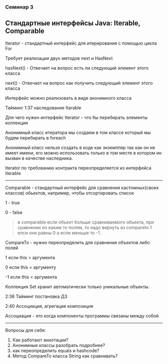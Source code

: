 ### Семинар 3

Стандартные интерфейсы Java: Iterable, Comparable
---

Iterator - стандартный интерфейс для итерирования с помощью цикла For

Требует реализации двух методов next и HasNext

hasNext() - Отвечает на вопрос есть ли следующий элемент этого класса

next() - Отвечает на вопрос как получить следующий элемент этого класса

Интерфейс можно реализовать в виде анонимного класса

Тайминг 1:37 наследование Itarable

Для чего нужен интерфейс Iterator - что бы перебирать элементы коллекции

Анонимный класс итератора мы создаем в том классе который мы будем перебирать в foreach

Анонимный класс нельзя создать в коде как экземпляр так как он не имеет имени, его можно использовать только в том месте в котором ин вызван в качестве наследника.

Iterator по требованию контракта переопределяется из интерфейса Iterable

---

Comparable - стандартный интерфейс для сравнения кастомных(своих классов) обьектов, например, чтобы отсортировать список

1 - true

0 - false

>в comparable если обьект больше сравниваемого обьекта, при сравнении по каким то полям, то надо вернуть из compareto 1 елси они равны 0 а если меньше то -1.

CompareTo - нужно переопределить для сравнения объектов либо полей

1 если this > аргумента

0 если this = аргументу

-1 если this < аргумента

Коллекция Set хранит автоматически только уникальные объекты.

2:36 Тайминг постановка ДЗ

2:40 Ассоциация, агрегация композиция

Ассоциация - это когда компоненты программы связаны между собой

---

Вопросы для себя:

1. Как работают аннотации?
2. Анонимные классы разобрать подробнее?
3. как переопределить equals и hashcode?
4. Метод CompareTo класса String как сравнивать?

